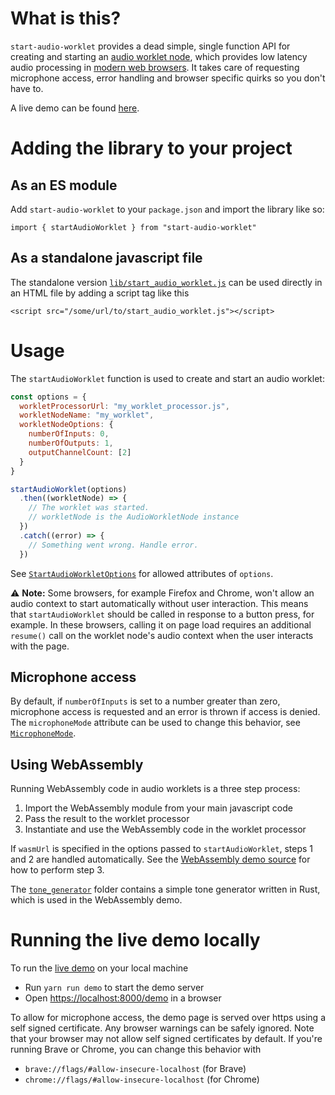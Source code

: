 # What is this?

`start-audio-worklet` provides a dead simple, single function API for creating and starting an [audio worklet node](https://developer.mozilla.org/en-US/docs/Web/API/AudioWorkletNode), which provides low latency audio processing in [modern web browsers](https://caniuse.com/?search=AudioWorklet). It takes care of requesting microphone access, error handling and browser specific quirks so you don't have to.

A live demo can be found [here](https://stuffmatic.github.io/start-audio-worklet/).

# Adding the library to your project

## As an ES module

Add `start-audio-worklet` to your `package.json` and import the library like so:

```import { startAudioWorklet } from "start-audio-worklet"```

## As a standalone javascript file

The standalone version [`lib/start_audio_worklet.js`](lib/start_audio_worklet.js) can be used directly in an HTML file by adding a script tag like this

```<script src="/some/url/to/start_audio_worklet.js"></script>```

# Usage

The `startAudioWorklet` function is used to create and start an audio worklet:

```javascript
const options = {
  workletProcessorUrl: "my_worklet_processor.js",
  workletNodeName: "my_worklet",
  workletNodeOptions: {
    numberOfInputs: 0,
    numberOfOutputs: 1,
    outputChannelCount: [2]
  }
}

startAudioWorklet(options)
  .then((workletNode) => {
    // The worklet was started.
    // workletNode is the AudioWorkletNode instance
  })
  .catch((error) => {
    // Something went wrong. Handle error.
  })
```

See [`StartAudioWorkletOptions`](lib/index.d.ts#L45) for allowed attributes of `options`.

⚠️ __Note:__ Some browsers, for example Firefox and Chrome, won't allow an audio context to start automatically without user interaction. This means that `startAudioWorklet` should be called in response to a button press, for example. In these browsers, calling it on page load requires an additional `resume()` call on the worklet node's audio context when the user interacts with the page.

## Microphone access

By default, if `numberOfInputs` is set to a number greater than zero, microphone access is requested and an error is thrown if access is denied. The `microphoneMode` attribute can be used to change this behavior, see [`MicrophoneMode`](lib/index.d.ts#L22).

## Using WebAssembly

Running WebAssembly code in audio worklets is a three step process:

1. Import the WebAssembly module from your main javascript code
2. Pass the result to the worklet processor
3. Instantiate and use the WebAssembly code in the worklet processor

If `wasmUrl` is specified in the options passed to `startAudioWorklet`,  steps 1 and 2 are handled automatically. See the [WebAssembly demo source](demo/demo_wasm_processor.js#L5) for how to perform step 3.

The [`tone_generator`](tone_generator) folder contains a simple tone generator written in Rust, which is used in the WebAssembly demo.

# Running the live demo locally

To run the [live demo](https://stuffmatic.github.io/start-audio-worklet/) on your local machine

* Run `yarn run demo` to start the demo server
* Open [https://localhost:8000/demo](https://localhost:8000/demo) in a browser

To allow for microphone access, the demo page is served over https using a self signed certificate. Any browser warnings can be safely ignored. Note that your browser may not allow self signed certificates by default. If you're running Brave or Chrome, you can change this behavior with

* `brave://flags/#allow-insecure-localhost` (for Brave)
* `chrome://flags/#allow-insecure-localhost` (for Chrome)